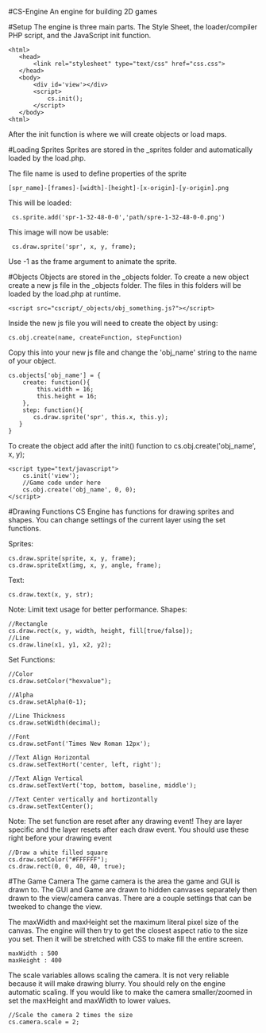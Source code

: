 #CS-Engine
An engine for building 2D games

#Setup
The engine is three main parts. The Style Sheet, the loader/compiler PHP script, and the JavaScript init function.

    <html>
       <head>
           <link rel="stylesheet" type="text/css" href="css.css">
       </head>
       <body>
           <div id='view'></div>
           <script>
               cs.init();
           </script>
       </body>
    <html>

After the init function is where we will create objects or load maps.

#Loading Sprites
Sprites are stored in the _sprites folder and automatically loaded by the load.php.

The file name is used to define properties of the sprite

    [spr_name]-[frames]-[width]-[height]-[x-origin]-[y-origin].png

This will be loaded:

     cs.sprite.add('spr-1-32-48-0-0','path/spre-1-32-48-0-0.png')

This image will now be usable:

     cs.draw.sprite('spr', x, y, frame);

Use -1 as the frame argument to animate the sprite.

#Objects
Objects are stored in the _objects folder. To create a new object create a new js file in the _objects folder. The files in this folders will be loaded by the load.php at runtime.

    <script src="cscript/_objects/obj_something.js?"></script>

Inside the new js file you will need to create the object by using:


    cs.obj.create(name, createFunction, stepFunction)

Copy this into your new js file and change the 'obj_name' string to the name of your object.

    cs.objects['obj_name'] = {
        create: function(){
            this.width = 16;
            this.height = 16;
        },
        step: function(){
    	   cs.draw.sprite('spr', this.x, this.y);
       }
    }

To create the object add after the init() function to cs.obj.create('obj_name', x, y);

    <script type="text/javascript">
        cs.init('view');
        //Game code under here
        cs.obj.create('obj_name', 0, 0);
    </script>

#Drawing Functions
CS Engine has functions for drawing sprites and shapes. You can change settings of the current layer using the set functions.

Sprites:


    cs.draw.sprite(sprite, x, y, frame);
    cs.draw.spriteExt(img, x, y, angle, frame);

Text:


    cs.draw.text(x, y, str);

Note: Limit text usage for better performance.
Shapes:


    //Rectangle
    cs.draw.rect(x, y, width, height, fill[true/false]);
    //Line
    cs.draw.line(x1, y1, x2, y2);

Set Functions:

    //Color
    cs.draw.setColor("hexvalue");

    //Alpha
    cs.draw.setAlpha(0-1);

    //Line Thickness
    cs.draw.setWidth(decimal);

    //Font
    cs.draw.setFont('Times New Roman 12px');

    //Text Align Horizontal
    cs.draw.setTextHort('center, left, right');

    //Text Align Vertical
    cs.draw.setTextVert('top, bottom, baseline, middle');

    //Text Center vertically and hortizontally
    cs.draw.setTextCenter();

Note: The set function are reset after any drawing event! They are layer specific and the layer resets after each draw event. You should use these right before your drawing event

    //Draw a white filled square
    cs.draw.setColor("#FFFFFF");
    cs.draw.rect(0, 0, 40, 40, true);

#The Game Camera
The game camera is the area the game and GUI is drawn to. The GUI and Game are drawn to hidden canvases separately then drawn to the view/camera canvas. There are a couple settings that can be tweeked to change the view.

The maxWidth and maxHeight set the maximum literal pixel size of the canvas. The engine will then try to get the closest aspect ratio to the size you set. Then it will be stretched with CSS to make fill the entire screen.


    maxWidth : 500
    maxHeight : 400

The scale variables allows scaling the camera. It is not very reliable because it will make drawing blurry. You should rely on the engine automatic scaling. If you would like to make the camera smaller/zoomed in set the maxHeight and maxWidth to lower values.


    //Scale the camera 2 times the size
    cs.camera.scale = 2;
